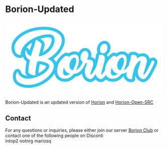 # Borion-Updated

![GitHub](https://raw.githubusercontent.com/Borion-Updated/Borion-Updated.github.io/master/img/banner.png)

Borion-Updated is an updated version of [Horion](https://github.com/horionclient/Horion) and [Horion-Open-SRC](https://github.com/NRGJobro/Horion-Open-SRC)

## Contact

For any questions or inquiries, please either join our server [Borion Club](https://discord.gg/SSPHJfpxEx) or contact one of the following people on Discord:  
intop2
notnrg
mariosq
